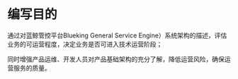 # 编写目的

通过对蓝鲸管控平台Blueking General Service Engine）系统架构的描述，评估业务的可运营程度，决定业务是否可进入技术运营阶段；

同时增强产品运维、开发人员对产品基础架构的充分了解，降低运营风险，确保运营服务的质量。
